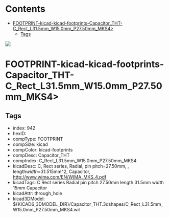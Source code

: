 



Contents
========

* [FOOTPRINT-kicad-kicad-footprints-Capacitor_THT-C_Rect_L31.5mm_W15.0mm_P27.50mm_MKS4>](#footprint-kicad-kicad-footprints-capacitor_tht-c_rect_l315mm_w150mm_p2750mm_mks4)
	* [Tags](#tags)
  
![][im]
# FOOTPRINT-kicad-kicad-footprints-Capacitor_THT-C_Rect_L31.5mm_W15.0mm_P27.50mm_MKS4>

## Tags

- index: 942
- hexID: 
- oompType: FOOTPRINT
- oompSize: kicad
- oompColor: kicad-footprints
- oompDesc: Capacitor_THT
- oompIndex: C_Rect_L31.5mm_W15.0mm_P27.50mm_MKS4
- kicadDesc: C, Rect series, Radial, pin pitch=27.50mm, , length*width=31.5*15mm^2, Capacitor, http://www.wima.com/EN/WIMA_MKS_4.pdf
- kicadTags: C Rect series Radial pin pitch 27.50mm  length 31.5mm width 15mm Capacitor
- kicadAttr: through_hole
- kicad3DModel: ${KICAD6_3DMODEL_DIR}/Capacitor_THT.3dshapes/C_Rect_L31.5mm_W15.0mm_P27.50mm_MKS4.wrl



[im]: image.png
